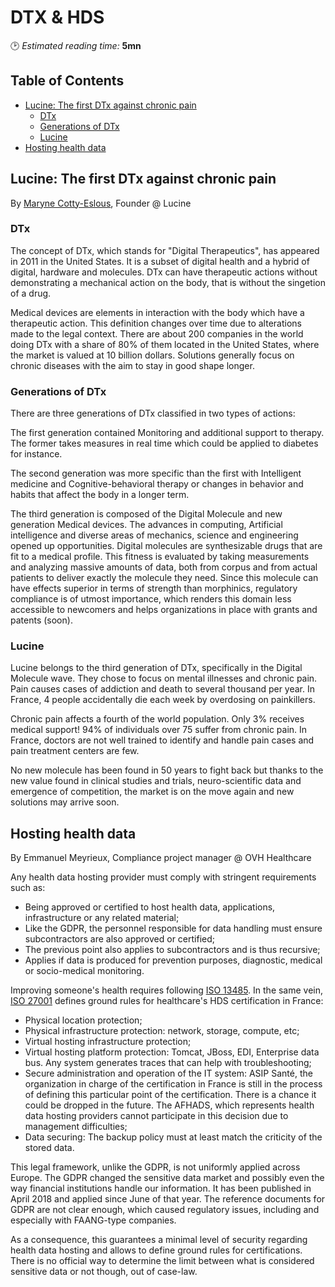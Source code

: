 # DTX & HDS
🕑 *Estimated reading time:* **5mn**

## Table of Contents
  * [Lucine: The first DTx against chronic pain](#lucine-the-first-dtx-against-chronic-pain)
    + [DTx](#dtx)
    + [Generations of DTx](#generations-of-dtx)
    + [Lucine](#lucine)
  * [Hosting health data](#hosting-health-data)

## Lucine: The first DTx against chronic pain
By [Maryne Cotty-Eslous](https://twitter.com/mcottyeslous), Founder @ Lucine

### DTx

The concept of DTx, which stands for "Digital Therapeutics", has appeared in 2011 in the United States. It is a subset of digital health and a hybrid of digital, hardware and molecules. DTx can have therapeutic actions without demonstrating a mechanical action on the body, that is without the singetion of a drug.

Medical devices are elements in interaction with the body which have a therapeutic action. This definition changes over time due to alterations made to the legal context. There are about 200 companies in the world doing DTx with a share of 80% of them located in the United States, where the market is valued at 10 billion dollars. Solutions generally focus on chronic diseases with the aim to stay in good shape longer.

### Generations of DTx

There are three generations of DTx classified in two types of actions:

The first generation contained Monitoring and additional support to therapy. The former takes measures in real time which could be applied to diabetes for instance.

The second generation was more specific than the first with Intelligent medicine and Cognitive-behavioral therapy or changes in behavior and habits that affect the body in a longer term.

The third generation is composed of the Digital Molecule and new generation Medical devices. The advances in computing, Artificial intelligence and diverse areas of mechanics, science and engineering opened up opportunities. Digital molecules are synthesizable drugs that are fit to a medical profile. This fitness is evaluated by taking measurements and analyzing massive amounts of data, both from corpus and from actual patients to deliver exactly the molecule they need. Since this molecule can have effects superior in terms of strength than morphinics, regulatory compliance is of utmost importance, which renders this domain less accessible to newcomers and helps organizations in place with grants and patents (soon).

### Lucine

Lucine belongs to the third generation of DTx, specifically in the Digital Molecule wave. They chose to focus on mental illnesses and chronic pain. Pain causes cases of addiction and death to several thousand per year. In France, 4 people accidentally die each week by overdosing on painkillers.

Chronic pain affects a fourth of the world population. Only 3% receives medical support! 94% of individuals over 75 suffer from chronic pain. In France, doctors are not well trained to identify and handle pain cases and pain treatment centers are few.

No new molecule has been found in 50 years to fight back but thanks to the new value found in clinical studies and trials, neuro-scientific data and emergence of competition, the market is on the move again and new solutions may arrive soon.

## Hosting health data
By Emmanuel Meyrieux, Compliance project manager @ OVH Healthcare

Any health data hosting provider must comply with stringent requirements such as:
- Being approved or certified to host health data, applications, infrastructure or any related material;
- Like the GDPR, the personnel responsible for data handling must ensure subcontractors are also approved or certified;
- The previous point also applies to subcontractors and is thus recursive;
- Applies if data is produced for prevention purposes, diagnostic, medical or socio-medical monitoring.

Improving someone's health requires following [ISO 13485](https://www.iso.org/standard/59752.html). In the same vein, [ISO 27001](https://www.iso.org/isoiec-27001-information-security.html) defines ground rules for healthcare's HDS certification in France:
- Physical location protection;
- Physical infrastructure protection: network, storage, compute, etc;
- Virtual hosting infrastructure protection;
- Virtual hosting platform protection: Tomcat, JBoss, EDI, Enterprise data bus. Any system generates traces that can help with troubleshooting;
- Secure administration and operation of the IT system: ASIP Santé, the organization in charge of the certification in France is still in the process of defining this particular point of the certification. There is a chance it could be dropped in the future. The AFHADS, which represents health data hosting providers cannot participate in this decision due to management difficulties;
- Data securing: The backup policy must at least match the criticity of the stored data.

This legal framework, unlike the GDPR, is not uniformly applied across Europe. The GDPR changed the sensitive data market and possibly even the way financial institutions handle our information. It has been published in April 2018 and applied since June of that year. The reference documents for GDPR are not clear enough, which caused regulatory issues, including and especially with FAANG-type companies.

As a consequence, this guarantees a minimal level of security regarding health data hosting and allows to define ground rules for certifications. There is no official way to determine the limit between what is considered sensitive data or not though, out of case-law.